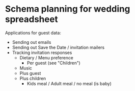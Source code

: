 # Schema planning for wedding spreadsheet

Applications for guest data:

- Sending out emails
- Sending out Save the Date / invitation mailers
- Tracking invitation responses
  - Dietary / Menu preference
    - Per guest (see "Children")
  - Music
  - Plus guest
  - Plus children
    - Kids meal / Adult meal / no meal (is baby)
